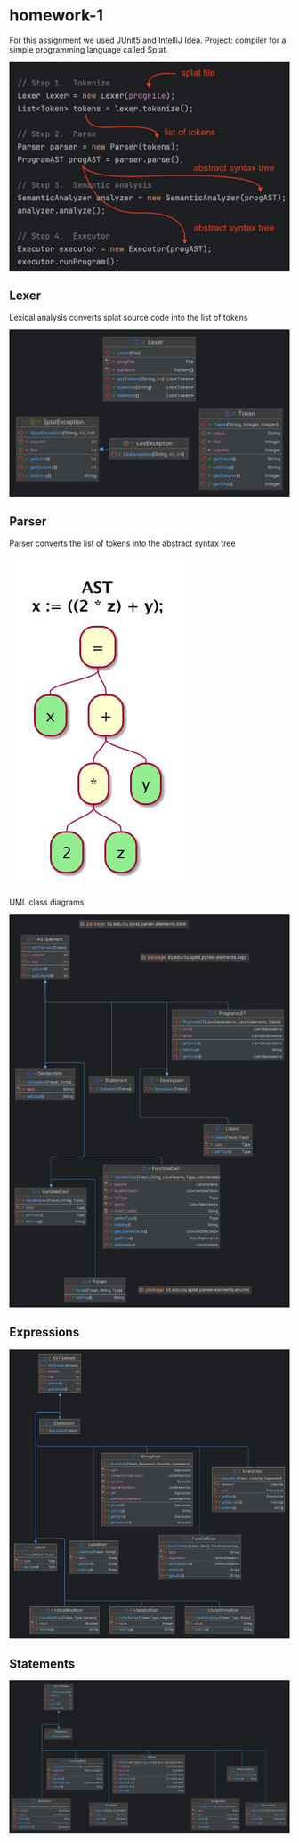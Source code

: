 # homework-1

For this assignment we used JUnit5 and IntelliJ Idea.
Project: compiler for a simple programming language called Splat.

![alt text](src/main/resources/flow.png)

## Lexer

Lexical analysis converts splat source code into the list of tokens

![alt text](src/main/resources/lexer.png)

## Parser

Parser converts the list of tokens into the abstract syntax tree

![alt text](src/main/resources/ast.jpg)

UML class diagrams

![alt text](src/main/resources/parser.png)

## Expressions

![alt text](src/main/resources/expr.png)

## Statements

![alt text](src/main/resources/stmt.png)
